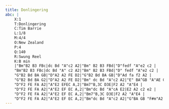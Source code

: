 ```yaml
---
title: Donlingering
abc: |
    X:1
    T:Donlingering
    C:Tim Barrie
    L:1/8
    M:4/4
    O:New Zealand
    P:4
    Q:140
    R:Swung Reel
    K:B min
    |"Bm"B2 B3 FBc|dc Bd "A"c2 A2|"Bm" B2 B3 FBd|"D"fedf "A"e2 c2 |
    "Bm"B2 B3 FBc|dc Bd "A" c2 A2|"Bm" B2 B3 FBd|"D" fedf "A"e2 c2 |
    "G"B2 Bd BA GB|"D"A2 A2 FE D2|"G"B2 Bd BA GB|"D"Ad fa f2 A2 |
    "G"B2 Bd BA G2|"D"A2 A2 FE D2|"Bm" dc Bd "A"c2 A2|"E" BA^GB "A"AE C2|
    "D"F2 FE FA A2|"A"E2 EFEC A,2|"Bm7"B,3C D3E|F2 A2 "A"E4 |
    "D"F2 FE FA A2|"A"E2 EF EC A,2|"Bm"dc Bd "A"cA E2|E2 A2 c2 e2 |
    "D"F2 FE FA A2|"A"E2 EF EC A,2|"Bm7"B,3C D3E|F2 A2 "A"E4 |
    "D"F2 FE FA A2|"A"E2 EF EC A,2|"Bm"dc Bd "A"c2 A2|"G"BA GB "F#m"A2 F2||
---
```

